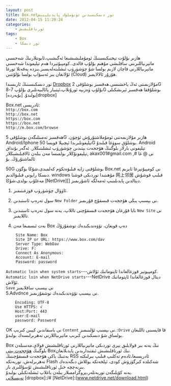 ```yaml
--- 
layout: post
title: Box.netتور دىسكىسىدىن ئۈنۈملۈك پايدىلىنىش
date: 2012-04-15 11:29:24
categories: 
    - ئورتاقلىشىش
tags:
    - Box
    - تور دىسكا
---
```


ھازىر بۇلۇت تېخنىكىسىنىڭ ئومۇملىشىشىغا ئەگىشىپ،ئابونتلارنىڭ شەخسىي ماتېرىياللىرىنى ساقلىشى مۇھىم بۇلۇپ قالدى..كومپيۇتېردا ھەم تېلېفوندا شەخسىي ماتېرىياللارنى قاچان لازىم بولسا شۇ چۈشۈرۈپ ئىشلىتەلەيسىز.بىزدە پەقەتلا تورغا ئۇلانغان بىر ئەسۋاپ بولسا بۇلۇتتىن (Cloud) ھۇزۇر ئالالايمىز.
 
تور دىسكىسىنىڭ ئارىسىدا [Dropbox](https://dropbox.com) مۇلازىمىتى ئەڭ ياخشىسى.ھەقسىز بوشلۇقى 2G بۇلۇپ ۋەزىپە ئورۇنلاپ،ئېتىبار پائالىيەتلىرى بۇلۇپ 7-8G بوشلۇققا ھەقسىز ئېرىشكىلى بولىدۇ.
[بۇيەردە][dropbox]

Box.net ئادرېسى:            
`http://box.com`    
`http://box.net`    
`https://box.com`   
`https://box.net`   
`http://m.box.com/browse`   

ھەقسىز تەمىنلىگەن بوشلۇقى 5G .ھازىر مۇلازىمەتنى ئومۇملاشتۇرۇش ئۈچۈن Android/Iphone تېلېفونلىرىدا ئېچىپلا قويسا 50G بوشلۇق سوۋغا قىلىدۇ. Android تېلېفونى بارلار بلوگنىڭ ھۆججەت بېتىدىن چۈشۈرۈپ ئىشلىتىڭلار. ئەگەر بۇنداق تېلېفونۇڭلار بولمىسا مەن بىلەن ئالاقىلىشىڭلار, akax001#gmail.com ,# نى @ غا ئالماشتۇرۇڭ. بۇ   

50G بوشلۇقنى زايە قىلىۋەتكۈم كەلمىدى،شۇڭا بۈگۈن Box.net نى كومپيۇتېرغا ئايرىم دىسكا رايونى قىلىۋالدىم. windows مۇھىتىدا توردىكى قوشنا 网上邻居 قىلىپ قوشۇش مەغلۇپ بولدى،شۇڭا [NetDrive][] دېتالدىن پايدىلىنىپ ئەمەلگە ئاشۇرىمىز.

1. ئاۋۋال چۈشۈرۈپ قوزغىتىمىز.
2. سول تەرەپ ئاستىدىن `New Folder` نى بېسىپ يىڭى ھۆججەت قىسقۇچ قۇرىمىز.
3. بايا قۇرغان ھۆججەت قىسقۇچنى تاللاپ، يەنە سول تەرەپ ئاستىدىن `New Site` نى تاللايمىز.
4. بەت ئىسمىغا مەن Box دەپ قويغان، تۆۋەندىكىدەك توشقۇزۇڭ     


        Site Name: Box
        Site IP or URL: https://www.box.com/dav
        Server Type: WebDav
        Drive: F:
        Connect As Anonymous: 
        Account: E-mail
        Password: password

 `Automatic loin when system starts`---كومپيوتېر قوزغالغاندا ئاپتوماتىك ئۇلاش.   
 `Automatic loin when NetDrive starts`---NetDrive دېتال قوزغالغاندا ئاپتوماتىك ئۇلاش.   
`Save` نى بېسىپ ساقلايمىز     
5.Advdnce نى بېسىپ تۆۋەندىكىدەك توشقۇزىمىز.

        Encoding: UTF-8
        Use HTTPS: √
        Host:Port: 443
        user:E-mail
        password: Password
OK نى باسقاندىن كېيىن كىرىپ `Content` نى بېسىپ ئۇلىنىمىز.`:Drive` قا قايسىنى تاللىغان بولساق شۇ دىسكىدىن كىرىپ ماتېرىياللارنى تەھرىرلىسەك بولىدۇ.

Box نىڭ يەنە بىر قولايلىق يېرى توردىكى ماتېرىياللارنى ئورتاقلىشىش قولاي.مەسىلەن بلوگنىڭ [ھۆججەت بېتى](/file) Boxنىڭ ئورتاقلىشىش ئىقتىدارىدىن پايدىلانغان.    
بەتنىڭ ياكى ھۆججەت قىسقۇچىنىڭ RSS ئادرېسىغا،ئادەم تەكلىپ قىلىپ بىرلىكتە تەھرىرلەش، توربەتكە Flash شەكىلدە كىرگۈزۈش كودى، ئېلخەتكە يوللاش دىگەندەك بىرنەچچە خىل ئورتاقلىشىش ئۇسۇللىرى بار.  
يەنە كۆپلىگەن توربەتلەر،پروگراممىلار بىلەن باغلاپ    ئىشلەتكىلى بولىدۇ.  
[تەپسىلاتى](http://www.box.com/services)
[dropbox]:/#
[NetDrive]:(www.netdrive.net/download.html)